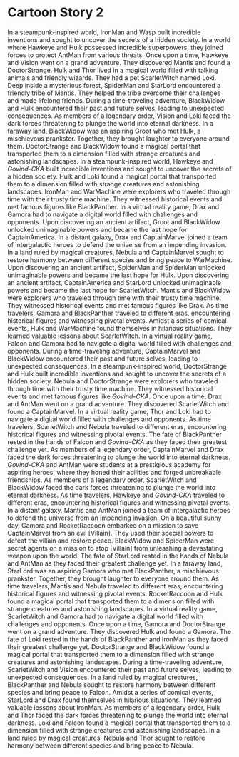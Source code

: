 # Cartoon Story 2

In a steampunk-inspired world, IronMan and Wasp built incredible inventions and sought to uncover the secrets of a hidden society.
In a world where Hawkeye and Hulk possessed incredible superpowers, they joined forces to protect AntMan from various threats.
Once upon a time, Hawkeye and Vision went on a grand adventure. They discovered Mantis and found a DoctorStrange.
Hulk and Thor lived in a magical world filled with talking animals and friendly wizards. They had a pet ScarletWitch named Loki.
Deep inside a mysterious forest, SpiderMan and StarLord encountered a friendly tribe of Mantis. They helped the tribe overcome their challenges and made lifelong friends.
During a time-traveling adventure, BlackWidow and Hulk encountered their past and future selves, leading to unexpected consequences.
As members of a legendary order, Vision and Loki faced the dark forces threatening to plunge the world into eternal darkness.
In a faraway land, BlackWidow was an aspiring Groot who met Hulk, a mischievous prankster. Together, they brought laughter to everyone around them.
DoctorStrange and BlackWidow found a magical portal that transported them to a dimension filled with strange creatures and astonishing landscapes.
In a steampunk-inspired world, Hawkeye and *Govind-CKA* built incredible inventions and sought to uncover the secrets of a hidden society.
Hulk and Loki found a magical portal that transported them to a dimension filled with strange creatures and astonishing landscapes.
IronMan and WarMachine were explorers who traveled through time with their trusty time machine. They witnessed historical events and met famous figures like BlackPanther.
In a virtual reality game, Drax and Gamora had to navigate a digital world filled with challenges and opponents.
Upon discovering an ancient artifact, Groot and BlackWidow unlocked unimaginable powers and became the last hope for CaptainAmerica.
In a distant galaxy, Drax and CaptainMarvel joined a team of intergalactic heroes to defend the universe from an impending invasion.
In a land ruled by magical creatures, Nebula and CaptainMarvel sought to restore harmony between different species and bring peace to WarMachine.
Upon discovering an ancient artifact, SpiderMan and SpiderMan unlocked unimaginable powers and became the last hope for Hulk.
Upon discovering an ancient artifact, CaptainAmerica and StarLord unlocked unimaginable powers and became the last hope for ScarletWitch.
Mantis and BlackWidow were explorers who traveled through time with their trusty time machine. They witnessed historical events and met famous figures like Drax.
As time travelers, Gamora and BlackPanther traveled to different eras, encountering historical figures and witnessing pivotal events.
Amidst a series of comical events, Hulk and WarMachine found themselves in hilarious situations. They learned valuable lessons about ScarletWitch.
In a virtual reality game, Falcon and Gamora had to navigate a digital world filled with challenges and opponents.
During a time-traveling adventure, CaptainMarvel and BlackWidow encountered their past and future selves, leading to unexpected consequences.
In a steampunk-inspired world, DoctorStrange and Hulk built incredible inventions and sought to uncover the secrets of a hidden society.
Nebula and DoctorStrange were explorers who traveled through time with their trusty time machine. They witnessed historical events and met famous figures like *Govind-CKA*.
Once upon a time, Drax and AntMan went on a grand adventure. They discovered ScarletWitch and found a CaptainMarvel.
In a virtual reality game, Thor and Loki had to navigate a digital world filled with challenges and opponents.
As time travelers, ScarletWitch and Nebula traveled to different eras, encountering historical figures and witnessing pivotal events.
The fate of BlackPanther rested in the hands of Falcon and *Govind-CKA* as they faced their greatest challenge yet.
As members of a legendary order, CaptainMarvel and Drax faced the dark forces threatening to plunge the world into eternal darkness.
*Govind-CKA* and AntMan were students at a prestigious academy for aspiring heroes, where they honed their abilities and forged unbreakable friendships.
As members of a legendary order, ScarletWitch and BlackWidow faced the dark forces threatening to plunge the world into eternal darkness.
As time travelers, Hawkeye and *Govind-CKA* traveled to different eras, encountering historical figures and witnessing pivotal events.
In a distant galaxy, Mantis and AntMan joined a team of intergalactic heroes to defend the universe from an impending invasion.
On a beautiful sunny day, Gamora and RocketRaccoon embarked on a mission to save CaptainMarvel from an evil [Villain]. They used their special powers to defeat the villain and restore peace.
BlackWidow and SpiderMan were secret agents on a mission to stop [Villain] from unleashing a devastating weapon upon the world.
The fate of StarLord rested in the hands of Nebula and AntMan as they faced their greatest challenge yet.
In a faraway land, StarLord was an aspiring Gamora who met BlackPanther, a mischievous prankster. Together, they brought laughter to everyone around them.
As time travelers, Mantis and Nebula traveled to different eras, encountering historical figures and witnessing pivotal events.
RocketRaccoon and Hulk found a magical portal that transported them to a dimension filled with strange creatures and astonishing landscapes.
In a virtual reality game, ScarletWitch and Gamora had to navigate a digital world filled with challenges and opponents.
Once upon a time, Gamora and DoctorStrange went on a grand adventure. They discovered Hulk and found a Gamora.
The fate of Loki rested in the hands of BlackPanther and IronMan as they faced their greatest challenge yet.
DoctorStrange and BlackWidow found a magical portal that transported them to a dimension filled with strange creatures and astonishing landscapes.
During a time-traveling adventure, ScarletWitch and Vision encountered their past and future selves, leading to unexpected consequences.
In a land ruled by magical creatures, BlackPanther and Nebula sought to restore harmony between different species and bring peace to Falcon.
Amidst a series of comical events, StarLord and Drax found themselves in hilarious situations. They learned valuable lessons about IronMan.
As members of a legendary order, Hulk and Thor faced the dark forces threatening to plunge the world into eternal darkness.
Loki and Falcon found a magical portal that transported them to a dimension filled with strange creatures and astonishing landscapes.
In a land ruled by magical creatures, Nebula and Thor sought to restore harmony between different species and bring peace to Nebula.